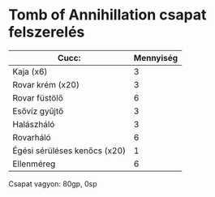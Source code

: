 # Tomb of Annihillation csapat felszerelés
| Cucc: | Mennyiség |
|--|--|
|Kaja (x6)|3|
| Rovar krém (x20) | 3 |
| Rovar füstölő | 6 |
| Esővíz gyűjtő | 3 |
| Halászháló | 3 |
| Rovarháló | 6 |
| Égési sérüléses kenőcs (x20) | 1 |
| Ellenméreg | 6 |

Csapat vagyon: 80gp, 0sp
